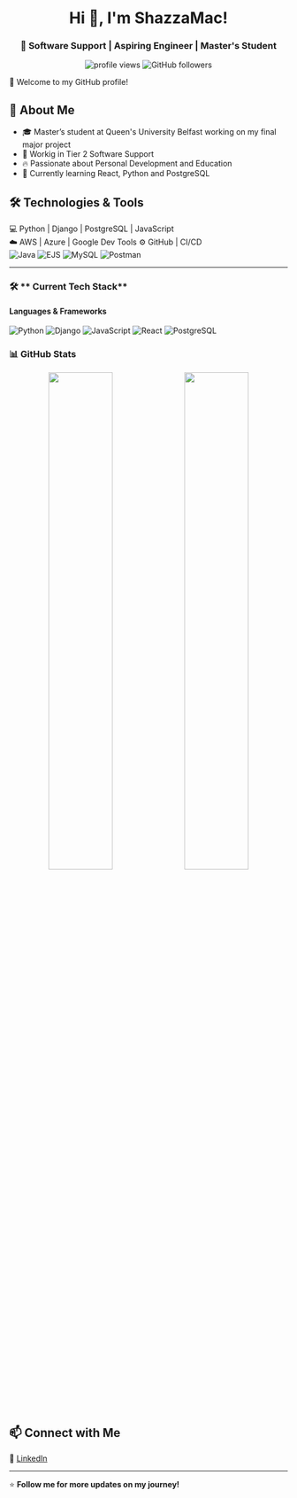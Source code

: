 <h1 align="center">Hi 👋, I'm ShazzaMac!</h1>
<h3 align="center">🚀 Software Support | Aspiring Engineer | Master's Student</h3>

<p align="center">
  <img src="https://komarev.com/ghpvc/?username=ShazzaMac&label=Profile%20Views&color=0e75b6&style=flat" alt="profile views" />
  <img src="https://img.shields.io/github/followers/ShazzaMac?label=Followers&style=social" alt="GitHub followers" />
</p>
🌟 Welcome to my GitHub profile!

## 🚀 About Me  
- 🎓 Master’s student at Queen's University Belfast working on my final major project
- 📌 Workig in Tier 2 Software Support
- 🔥 Passionate about Personal Development and Education 
- 🎯 Currently learning React, Python and PostgreSQL 

## 🛠 Technologies & Tools  
💻 Python | Django | PostgreSQL | JavaScript  
☁️ AWS | Azure | Google Dev Tools 
⚙️ GitHub | CI/CD  
![Java](https://img.shields.io/badge/Java-ED8B00?style=flat&logo=openjdk&logoColor=white)
![EJS](https://img.shields.io/badge/EJS-0275D8?style=flat&logo=javascript&logoColor=white)
![MySQL](https://img.shields.io/badge/MySQL-4479A1?style=flat&logo=mysql&logoColor=white)
![Postman](https://img.shields.io/badge/Postman-FF6C37?style=flat&logo=postman&logoColor=white)

---

### 🛠 ** Current Tech Stack**
#### **Languages & Frameworks**
![Python](https://img.shields.io/badge/Python-3776AB?style=flat&logo=python&logoColor=white)
![Django](https://img.shields.io/badge/Django-092E20?style=flat&logo=django&logoColor=white)
![JavaScript](https://img.shields.io/badge/JavaScript-F7DF1E?style=flat&logo=javascript&logoColor=black)
![React](https://img.shields.io/badge/React-20232A?style=flat&logo=react&logoColor=61DAFB)
![PostgreSQL](https://img.shields.io/badge/PostgreSQL-316192?style=flat&logo=postgresql&logoColor=white)

### 📊 **GitHub Stats**
<p align="center">
  <img width="48%" src="https://github-readme-stats.vercel.app/api?username=ShazzaMac&show_icons=true&theme=tokyonight" />
  <img width="48%" src="https://github-readme-streak-stats.herokuapp.com/?user=ShazzaMac&theme=tokyonight" />
</p>

## 📫 Connect with Me  
🔗 [LinkedIn](https://www.linkedin.com/in/sharon-plumridge-mcaleer)  

---
⭐️ **Follow me for more updates on my journey!**
